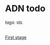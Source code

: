 # ADN todo

###### tags: `VDL`

[First stage](https://hackmd.io/MwJgpghgJgDBEFopTAFga8YEE4ZmFxBADNUcwBjEHSqIA===)